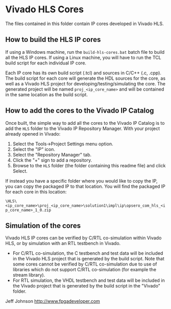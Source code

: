 Vivado HLS Cores
================

The files contained in this folder contain IP cores developed in Vivado HLS.

How to build the HLS IP cores
-----------------------------

If using a Windows machine, run the `build-hls-cores.bat` batch file to build
all the HLS IP cores. If using a Linux machine, you will have to run the TCL build
script for each individual IP core.

Each IP core has its own build script (.tcl) and sources in C/C++ (.c, .cpp).
The build script for each core will generate the HDL sources for the core,
as well as a Vivado HLS project for developing/testing/simulating the core.
The generated project will be named `proj_<ip_core_name>` and will be contained in
the same location as the build script.

How to add the cores to the Vivado IP Catalog
---------------------------------------------

Once built, the simple way to add all the cores to the Vivado IP Catalog is to add the `HLS`
folder to the Vivado IP Repository Manager. With your project already opened in Vivado:

1. Select the Tools->Project Settings menu option.
2. Select the "IP" icon.
3. Select the "Repository Manager" tab.
4. Click the "+" sign to add a repository.
5. Browse to the `HLS` folder (the folder containing this readme file) and click Select.

If instead you have a specific folder where you would like to copy the IP, you can
copy the packaged IP to that location. You will find the packaged IP for each core
in this location:

`\HLS\<ip_core_name>\proj_<ip_core_name>\solution1\impl\ip\opsero_com_hls_<ip_core_name>_1_0.zip`

Simulation of the cores
-----------------------

Vivado HLS IP cores can be verified by C/RTL co-simulation within Vivado HLS, or by simulation
with an RTL testbench in Vivado.

* For C/RTL co-simulation, the C testbench and test data will be included in the Vivado
HLS project that is generated by the build script. Note that some cores cannot be verified by
C/RTL co-simulation due to use of libraries which do not support C/RTL co-simulation (for example
the stream library).
* For RTL simulation, the VHDL testbench and test data will be included in the Vivado project
that is generated by the build script in the "Vivado" folder.


Jeff Johnson
http://www.fpgadeveloper.com
